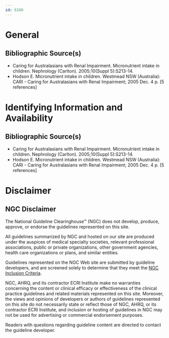 ```yaml
---
id: 6166
---
```


# General

## Bibliographic Source(s)

- Caring for Australasians with Renal Impairment. Micronutrient intake in children. Nephrology (Carlton). 2005;10(Suppl 5):S213-14.
- Hodson E. Micronutrient intake in children. Westmead NSW (Australia): CARI - Caring for Australasians with Renal Impairment; 2005 Dec. 4 p. [5 references]

# Identifying Information and Availability

## Bibliographic Source(s)

- Caring for Australasians with Renal Impairment. Micronutrient intake in children. Nephrology (Carlton). 2005;10(Suppl 5):S213-14.
- Hodson E. Micronutrient intake in children. Westmead NSW (Australia): CARI - Caring for Australasians with Renal Impairment; 2005 Dec. 4 p. [5 references]

# Disclaimer

## NGC Disclaimer

The National Guideline Clearinghouse™ (NGC) does not develop, produce, approve, or endorse the guidelines represented on this site.

All guidelines summarized by NGC and hosted on our site are produced under the auspices of medical specialty societies, relevant professional associations, public or private organizations, other government agencies, health care organizations or plans, and similar entities.

Guidelines represented on the NGC Web site are submitted by guideline developers, and are screened solely to determine that they meet the [NGC Inclusion Criteria](/help-and-about/summaries/inclusion-criteria).

NGC, AHRQ, and its contractor ECRI Institute make no warranties concerning the content or clinical efficacy or effectiveness of the clinical practice guidelines and related materials represented on this site. Moreover, the views and opinions of developers or authors of guidelines represented on this site do not necessarily state or reflect those of NGC, AHRQ, or its contractor ECRI Institute, and inclusion or hosting of guidelines in NGC may not be used for advertising or commercial endorsement purposes.

Readers with questions regarding guideline content are directed to contact the guideline developer.

